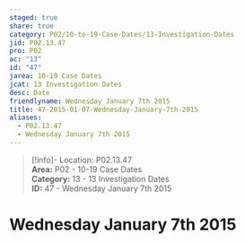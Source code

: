 ```yaml
---  
staged: true  
share: true  
category: P02/10-to-19-Case-Dates/13-Investigation-Dates  
jid: P02.13.47  
pro: P02  
ac: "13"  
id: "47"  
jarea: 10-19 Case Dates  
jcat: 13 Investigation Dates  
desc: Date  
friendlyname: Wednesday January 7th 2015  
title: 47-2015-01-07-Wednesday-January-7th-2015  
aliases:  
  - P02.13.47  
  - Wednesday January 7th 2015  
---  
```

  
>[!info]- Location: P02.13.47  
>**Area:** P02 - 10-19 Case Dates  
>**Category:** 13 - 13 Investigation Dates  
>**ID:** 47 - Wednesday January 7th 2015  
  
# Wednesday January 7th 2015  

